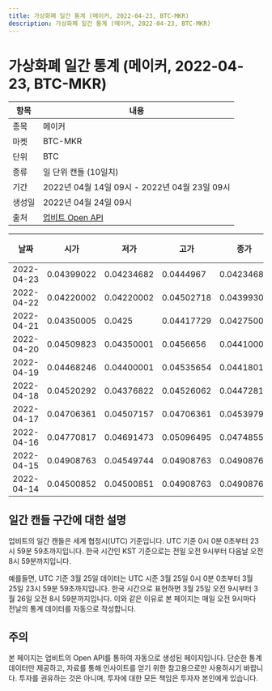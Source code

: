 ```yaml
---
title: 가상화폐 일간 통계 (메이커, 2022-04-23, BTC-MKR)
description: 가상화폐 일간 통계 (메이커, 2022-04-23, BTC-MKR)
---
```



가상화폐 일간 통계 (메이커, 2022-04-23, BTC-MKR)
===

|항목|내용|
|--|--|
|종목|메이커|
|마켓|BTC-MKR|
|단위|BTC|
|종류|일 단위 캔들 (10일치)|
|기간|2022년 04월 14일 09시 - 2022년 04월 23일 09시|
|생성일|2022년 04월 24일 09시|
|출처|[업비트 Open API](https://docs.upbit.com)|


|날짜|시가|저가|고가|종가|비고|
|--|--|--|--|--|--|
|2022-04-23|0.04399022|0.04234682|0.0444967|0.04234682|    |
|2022-04-22|0.04220002|0.04220002|0.04502718|0.04399307|    |
|2022-04-21|0.04350005|0.0425|0.04417729|0.04275007|    |
|2022-04-20|0.04509823|0.04350001|0.0456656|0.04410001|    |
|2022-04-19|0.04468246|0.04400001|0.04535654|0.04418015|    |
|2022-04-18|0.04520292|0.04376822|0.04526062|0.04472818|    |
|2022-04-17|0.04706361|0.04507157|0.04706361|0.04539791|    |
|2022-04-16|0.04770817|0.04691473|0.05096495|0.04748555|    |
|2022-04-15|0.04908763|0.04549744|0.04908763|0.04908763|    |
|2022-04-14|0.04500852|0.04500851|0.04908763|0.04908763|    |


일간 캔들 구간에 대한 설명
---


업비트의 일간 캔들은 세계 협정시(UTC) 기준입니다. 
UTC 기준 0시 0분 0초부터 23시 59분 59초까지입니다. 
한국 시간인 KST 기준으로는 전일 오전 9시부터 다음날 오전 8시 59분까지입니다. 


예를들면, UTC 기준 3월 25일 데이터는 UTC 시준 3월 25일 0시 0분 0초부터 3월 25일 23시 59분 59초까지입니다. 
한국 시간으로 표현하면 3월 25일 오전 9시부터 3월 26일 오전 8시 59분까지입니다. 
이와 같은 이유로 본 페이지는 매일 오전 9시마다 전날의 통계 데이터를 자동으로 작성합니다. 


주의
---


본 페이지는 업비트의 Open API를 통하여 자동으로 생성된 페이지입니다. 
단순한 통계 데이터만 제공하고, 자료를 통해 인사이트를 얻기 위한 참고용으로만 사용하시기 바랍니다. 
투자를 권유하는 것은 아니며, 투자에 대한 모든 책임은 투자자 본인에게 있습니다. 

